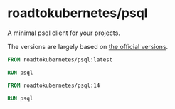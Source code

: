 # roadtokubernetes/psql

A minimal psql client for your projects.

The versions are largely based on [the official versions](https://www.postgresql.org/support/versioning/).

```dockerfile
FROM roadtokubernetes/psql:latest

RUN psql
```

```dockerfile
FROM roadtokubernetes/psql:14

RUN psql
```